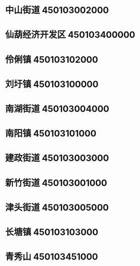 # 中山街道 450103002000
# 仙葫经济开发区 450103400000
# 伶俐镇 450103102000
# 刘圩镇 450103100000
# 南湖街道 450103004000
# 南阳镇 450103101000
# 建政街道 450103003000
# 新竹街道 450103001000
# 津头街道 450103005000
# 长塘镇 450103103000
# 青秀山 450103451000
